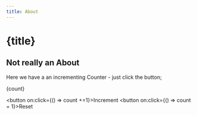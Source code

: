 ```yaml
---
title: About
---
```


# {title}

## Not really an About

Here we have a an incrementing Counter - just click the button;

<script>
    let count = 10
</script>

{count}

<button on:click={() => count +=1}>Increment</button>
<button on:click={() => count = 1}>Reset</button>

